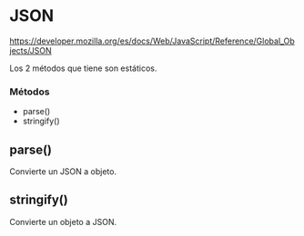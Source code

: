 # JSON

https://developer.mozilla.org/es/docs/Web/JavaScript/Reference/Global_Objects/JSON

Los 2 métodos que tiene son estáticos.

### Métodos

- parse()
- stringify()

## parse()

Convierte un JSON a objeto.

## stringify()

Convierte un objeto a JSON.
